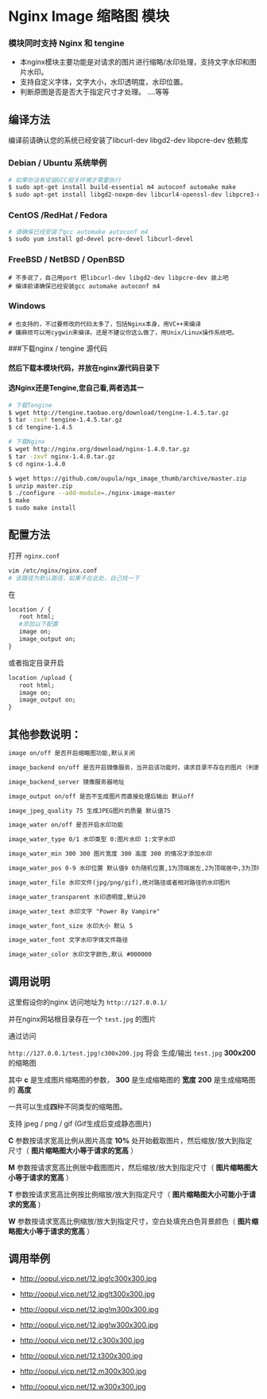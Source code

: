 # Nginx Image 缩略图 模块


### 模块同时支持 Nginx 和 tengine

- 本nginx模块主要功能是对请求的图片进行缩略/水印处理，支持文字水印和图片水印。
- 支持自定义字体，文字大小，水印透明度，水印位置。
- 判断原图是否是否大于指定尺寸才处理。
....等等


## 编译方法 

编译前请确认您的系统已经安装了libcurl-dev  libgd2-dev  libpcre-dev 依赖库

### Debian / Ubuntu 系统举例
```bash
# 如果你没有安装GCC相关环境才需要执行
$ sudo apt-get install build-essential m4 autoconf automake make 
$ sudo apt-get install libgd2-noxpm-dev libcurl4-openssl-dev libpcre3-dev
```

### CentOS /RedHat / Fedora
```bash
# 请确保已经安装了gcc automake autoconf m4 
$ sudo yum install gd-devel pcre-devel libcurl-devel 
```

### FreeBSD / NetBSD / OpenBSD
```
# 不多说了，自己用port 把libcurl-dev libgd2-dev libpcre-dev 装上吧
# 编译前请确保已经安装gcc automake autoconf m4 
```

### Windows
```
# 也支持的，不过要修改的代码太多了，包括Nginx本身，用VC++来编译
# 嫌麻烦可以用cygwin来编译。还是不建议你这么做了，用Unix/Linux操作系统吧。
```

###下载nginx / tengine 源代码

#### 然后下载本模块代码，并放在nginx源代码目录下
#### 选Nginx还是Tengine,您自己看,两者选其一

```bash
# 下载Tengine
$ wget http://tengine.taobao.org/download/tengine-1.4.5.tar.gz
$ tar -zxvf tengine-1.4.5.tar.gz
$ cd tengine-1.4.5
```

```bash
# 下载Nginx
$ wget http://nginx.org/download/nginx-1.4.0.tar.gz
$ tar -zxvf nginx-1.4.0.tar.gz
$ cd nginx-1.4.0
```

```bash
$ wget https://github.com/oupula/ngx_image_thumb/archive/master.zip
$ unzip master.zip
$ ./configure --add-module=./nginx-image-master
$ make
$ sudo make install 
```

## 配置方法

打开 `nginx.conf` 

```bash
vim /etc/nginx/nginx.conf 
# 该路径为默认路径，如果不在此处，自己找一下
```

在
```apache
location / {
   root html;
   #添加以下配置
   image on;
   image_output on;
}
```

或者指定目录开启 
```apache
location /upload {
   root html; 
   image on;
   image_output on;
}
```


## 其他参数说明：
```apache
image on/off 是否开启缩略图功能,默认关闭

image_backend on/off 是否开启镜像服务，当开启该功能时，请求目录不存在的图片（判断原图），将自动从镜像服务器地址下载原图

image_backend_server 镜像服务器地址

image_output on/off 是否不生成图片而直接处理后输出 默认off

image_jpeg_quality 75 生成JPEG图片的质量 默认值75

image_water on/off 是否开启水印功能

image_water_type 0/1 水印类型 0:图片水印 1:文字水印

image_water_min 300 300 图片宽度 300 高度 300 的情况才添加水印

image_water_pos 0-9 水印位置 默认值9 0为随机位置,1为顶端居左,2为顶端居中,3为顶端居右,4为中部居左,5为中部居中,6为中部居右,7为底端居左,8为底端居中,9为底端居右

image_water_file 水印文件(jpg/png/gif),绝对路径或者相对路径的水印图片

image_water_transparent 水印透明度,默认20

image_water_text 水印文字 "Power By Vampire"

image_water_font_size 水印大小 默认 5

image_water_font 文字水印字体文件路径

image_water_color 水印文字颜色,默认 #000000
```

## 调用说明

这里假设你的nginx 访问地址为 `http://127.0.0.1/`

并在nginx网站根目录存在一个 `test.jpg` 的图片

通过访问 

`http://127.0.0.1/test.jpg!c300x200.jpg` 将会 生成/输出 `test.jpg` **300x200** 的缩略图

其中 **c** 是生成图片缩略图的参数， **300** 是生成缩略图的 **宽度**      **200** 是生成缩略图的 **高度** 

一共可以生成**四**种不同类型的缩略图。

支持 jpeg / png / gif (Gif生成后变成静态图片)


**C** 参数按请求宽高比例从图片高度 **10%** 处开始截取图片，然后缩放/放大到指定尺寸（ **图片缩略图大小等于请求的宽高** ）
 
**M** 参数按请求宽高比例居中截图图片，然后缩放/放大到指定尺寸（ **图片缩略图大小等于请求的宽高** ）

**T** 参数按请求宽高比例按比例缩放/放大到指定尺寸（ **图片缩略图大小可能小于请求的宽高** )

**W** 参数按请求宽高比例缩放/放大到指定尺寸，空白处填充白色背景颜色（ **图片缩略图大小等于请求的宽高** ）


 
## 调用举例

- http://oopul.vicp.net/12.jpg!c300x300.jpg

- http://oopul.vicp.net/12.jpg!t300x300.jpg

- http://oopul.vicp.net/12.jpg!m300x300.jpg

- http://oopul.vicp.net/12.jpg!w300x300.jpg

- http://oopul.vicp.net/12.c300x300.jpg

- http://oopul.vicp.net/12.t300x300.jpg

- http://oopul.vicp.net/12.m300x300.jpg

- http://oopul.vicp.net/12.w300x300.jpg






